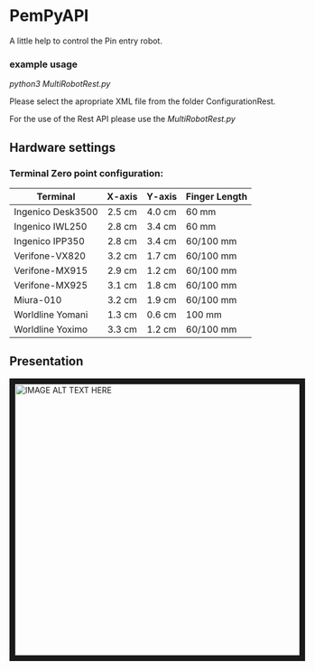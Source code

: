 # PemPyAPI

A little help to control the Pin entry robot. 

### example usage

*python3 MultiRobotRest.py*

Please select the apropriate XML file from the folder ConfigurationRest.

For the use of the Rest API please use the *MultiRobotRest.py*

## Hardware settings

### Terminal Zero point configuration:

|Terminal         | X-axis | Y-axis | Finger Length |
| --------------- |:------:|:------:|:--------------|
| Ingenico Desk3500 | 2.5 cm | 4.0 cm | 60 mm        |
| Ingenico IWL250 | 2.8 cm | 3.4 cm | 60 mm         |
| Ingenico IPP350 | 2.8 cm | 3.4 cm | 60/100 mm        |
| Verifone-VX820  | 3.2 cm | 1.7 cm | 60/100 mm        |
| Verifone-MX915  | 2.9 cm | 1.2 cm | 60/100 mm        |
| Verifone-MX925  | 3.1 cm | 1.8 cm | 60/100 mm        |
| Miura-010       | 3.2 cm | 1.9 cm | 60/100 mm        |
| Worldline Yomani| 1.3 cm | 0.6 cm | 100 mm        |
| Worldline Yoximo| 3.3 cm | 1.2 cm | 60/100 mm        |


## Presentation

<a href="http://www.youtube.com/watch?feature=player_embedded&v=SAwMnx8Vdb8
" target="_blank"><img src="http://img.youtube.com/vi/SAwMnx8Vdb8/0.jpg" 
alt="IMAGE ALT TEXT HERE" width="640" height="480" border="10" /></a>

